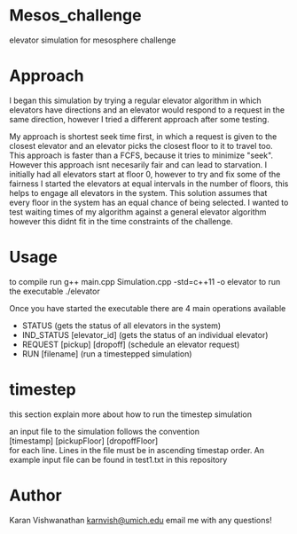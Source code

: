 # Mesos_challenge
elevator simulation for mesosphere challenge

# Approach
I began this simulation by trying a regular elevator algorithm in which elevators have directions and an elevator would respond to a request in the same direction, however I tried a different approach after some testing.

My approach is shortest seek time first, in which a request is given to the closest elevator and an elevator picks the closest floor to it to travel too. This approach is faster than a FCFS, because it tries to minimize "seek". However this approach isnt necesarily fair and can lead to starvation. I initially had all elevators start at floor 0, however to try and fix some of the fairness I started the elevators at equal intervals in the number of floors, this helps to engage all elevators in the system. This solution assumes that every floor in the system has an equal chance of being selected. I wanted to test waiting times of my algorithm against a general elevator algorithm however this didnt fit in the time constraints of the challenge.

# Usage

to compile run
  g++ main.cpp Simulation.cpp -std=c++11 -o elevator
to run the executable
  ./elevator

Once you have started the executable there are 4 main operations available 
- STATUS (gets the status of all elevators in the system)
- IND_STATUS [elevator_id] (gets the status of an individual elevator)
- REQUEST [pickup] [dropoff] (schedule an elevator request)
- RUN [filename] (run a timestepped simulation)

# timestep 

this section explain more about how to run the timestep simulation

an input file to the simulation follows the convention  
[timestamp] [pickupFloor] [dropoffFloor]  
for each line. Lines in the file must be in ascending timestap order. An example input file can be found in test1.txt in this repository

# Author
Karan Vishwanathan
karnvish@umich.edu
email me with any questions!

